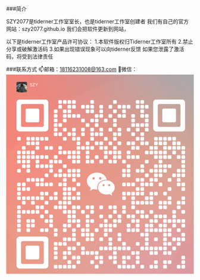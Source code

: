 ###简介

SZY2077是tiderner工作室室长，也是tiderner工作室创建者
我们有自己的官方网站：szy2077.github.io
我们会把软件更新到网站，

以下是tiderner工作室产品许可协议：
1.本软件版权归Tiderner工作室所有
2.禁止分享或破解激活码
3.如果出现错误现象可以向tiderner反馈
如果您泄露了激活码，将受到法律责任

###联系方式
📫邮箱：18116231008@163.com
💬微信：![可以在微信上购买激活码](wechatpic.png)
